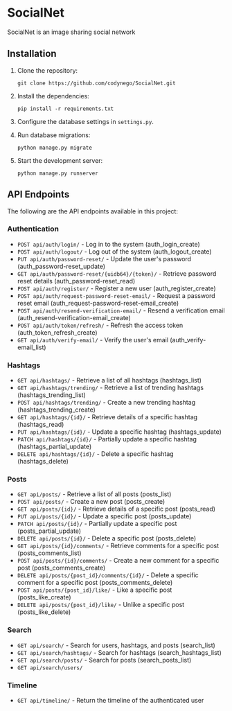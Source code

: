 # SocialNet

SocialNet is an image sharing social network

## Installation

1. Clone the repository:

   ```shell
   git clone https://github.com/codynego/SocialNet.git
   ```

2. Install the dependencies:

   ```shell
   pip install -r requirements.txt
   ```

3. Configure the database settings in `settings.py`.

4. Run database migrations:

   ```shell
   python manage.py migrate
   ```

5. Start the development server:

   ```shell
   python manage.py runserver
   ```

## API Endpoints

The following are the API endpoints available in this project:

### Authentication

- `POST api/auth/login/` - Log in to the system (auth_login_create)
- `POST api/auth/logout/` - Log out of the system (auth_logout_create)
- `PUT api/auth/password-reset/` - Update the user's password (auth_password-reset_update)
- `GET api/auth/password-reset/{uidb64}/{token}/` - Retrieve password reset details (auth_password-reset_read)
- `POST api/auth/register/` - Register a new user (auth_register_create)
- `POST api/auth/request-password-reset-email/` - Request a password reset email (auth_request-password-reset-email_create)
- `POST api/auth/resend-verification-email/` - Resend a verification email (auth_resend-verification-email_create)
- `POST api/auth/token/refresh/` - Refresh the access token (auth_token_refresh_create)
- `GET api/auth/verify-email/` - Verify the user's email (auth_verify-email_list)

### Hashtags

- `GET api/hashtags/` - Retrieve a list of all hashtags (hashtags_list)
- `GET api/hashtags/trending/` - Retrieve a list of trending hashtags (hashtags_trending_list)
- `POST api/hashtags/trending/` - Create a new trending hashtag (hashtags_trending_create)
- `GET api/hashtags/{id}/` - Retrieve details of a specific hashtag (hashtags_read)
- `PUT api/hashtags/{id}/` - Update a specific hashtag (hashtags_update)
- `PATCH api/hashtags/{id}/` - Partially update a specific hashtag (hashtags_partial_update)
- `DELETE api/hashtags/{id}/` - Delete a specific hashtag (hashtags_delete)

### Posts

- `GET api/posts/` - Retrieve a list of all posts (posts_list)
- `POST api/posts/` - Create a new post (posts_create)
- `GET api/posts/{id}/` - Retrieve details of a specific post (posts_read)
- `PUT api/posts/{id}/` - Update a specific post (posts_update)
- `PATCH api/posts/{id}/` - Partially update a specific post (posts_partial_update)
- `DELETE api/posts/{id}/` - Delete a specific post (posts_delete)
- `GET api/posts/{id}/comments/` - Retrieve comments for a specific post (posts_comments_list)
- `POST api/posts/{id}/comments/` - Create a new comment for a specific post (posts_comments_create)
- `DELETE api/posts/{post_id}/comments/{id}/` - Delete a specific comment for a specific post (posts_comments_delete)
- `POST api/posts/{post_id}/like/` - Like a specific post (posts_like_create)
- `DELETE api/posts/{post_id}/like/` - Unlike a specific post (posts_like_delete)

### Search

- `GET api/search/` - Search for users, hashtags, and posts (search_list)
- `GET api/search/hashtags/` - Search for hashtags (search_hashtags_list)
- `GET api/search/posts/` - Search for posts (search_posts_list)
- `GET api/search/users/`

### Timeline

- `GET api/timeline/` - Return the timeline of the authenticated user